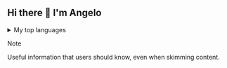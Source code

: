 ## Hi there 👋 I'm Angelo

<details>
<summary>My top languages</summary>
  
| Rank | Languages |
|-----:|-----------|
|     1| JavaScript|
|     2| Python    |
|     3| PHP       |
|     4| SQL       |

</details>

> [!NOTE]
> Useful information that users should know, even when skimming content.
<!--
**Zier0Code/Zier0Code** is a ✨ _special_ ✨ repository because its `README.md` (this file) appears on your GitHub profile.

Here are some ideas to get you started:

- 🔭 I’m currently working on ...
- 🌱 I’m currently learning ...
- 👯 I’m looking to collaborate on ...
- 🤔 I’m looking for help with ...
- 💬 Ask me about ...
- 📫 How to reach me: ...
- 😄 Pronouns: ...
- ⚡ Fun fact: ...
-->
